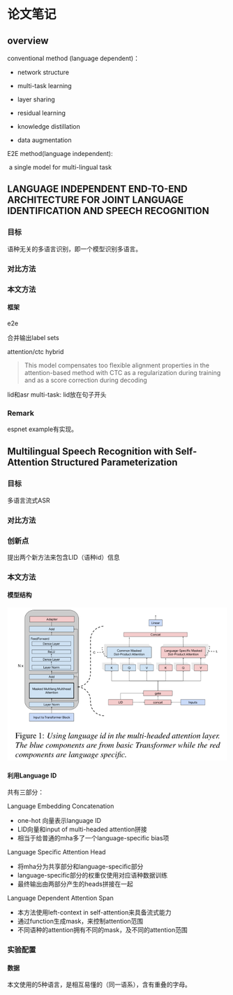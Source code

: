 # 论文笔记

## overview

conventional method (language dependent)：

- network structure

- multi-task learning
- layer sharing
- residual learning
- knowledge distillation
- data augmentation

E2E method(language independent):

​	a single model for multi-lingual task



## LANGUAGE INDEPENDENT END-TO-END ARCHITECTURE FOR JOINT LANGUAGE IDENTIFICATION AND SPEECH RECOGNITION

### 目标

语种无关的多语言识别，即一个模型识别多语言。

### 对比方法

### 本文方法

#### 框架

e2e

合并输出label sets

attention/ctc hybrid

> This model compensates too flexible alignment properties in the attention-based method with CTC as a regularization during training and as a score correction during decoding

lid和asr multi-task: lid放在句子开头

### Remark

espnet example有实现。



## Multilingual Speech Recognition with Self-Attention Structured Parameterization

### 目标

多语言流式ASR

### 对比方法



### 创新点

提出两个新方法来包含LID（语种id）信息

### 本文方法

#### 模型结构

<img src="https://raw.githubusercontent.com/nuaalixu/picBed/master/PicGo/LID%20in%20the%20multi-headed%20attention%20layer.png" style="zoom:80%;" />

#### 利用Language ID 

共有三部分：

Language Embedding Concatenation

- one-hot 向量表示language ID
- LID向量和input of multi-headed attention拼接
- 相当于给普通的mha多了一个language-specific bias项

Language Specific Attention Head

- 将mha分为共享部分和language-specific部分
- language-specific部分的权重仅使用对应语种数据训练
- 最终输出由两部分产生的heads拼接在一起

Language Dependent Attention Span

- 本方法使用left-context in self-attention来具备流式能力
- 通过function生成mask，来控制attention范围
- 不同语种的attention拥有不同的mask，及不同的attention范围

### 实验配置

#### 数据

本文使用的5种语言，是相互易懂的（同一语系），含有重叠的字母。

